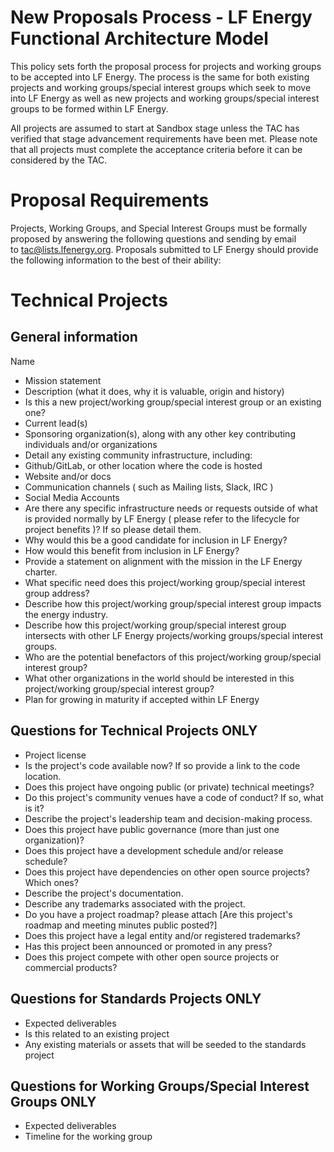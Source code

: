 <!--
SPDX-FileCopyrightText: 2017-2022 Contributors to the lfenergyarchitecturemodel project

SPDX-License-Identifier: CC-BY-4.0
-->

# New Proposals Process - LF Energy Functional Architecture Model

This policy sets forth the proposal process for projects and working groups to be accepted into LF Energy. The process is the same for both existing projects and working groups/special interest groups which seek to move into LF Energy as well as new projects and working groups/special interest groups to be formed within LF Energy.

All projects are assumed to start at Sandbox stage unless the TAC has verified that stage advancement requirements have been met. Please note that all projects must complete the acceptance criteria before it can be considered by the TAC.

# Proposal Requirements

Projects, Working Groups, and Special Interest Groups must be formally proposed by answering the following questions and sending by email to tac@lists.lfenergy.org. Proposals submitted to LF Energy should provide the following information to the best of their ability:

# Technical Projects
## General information
Name
* Mission statement
* Description (what it does, why it is valuable, origin and history)
* Is this a new project/working group/special interest group or an existing one?
* Current lead(s)
* Sponsoring organization(s), along with any other key contributing individuals and/or organizations
* Detail any existing community infrastructure, including:
* Github/GitLab, or other location where the code is hosted
* Website and/or docs
* Communication channels ( such as Mailing lists, Slack, IRC )
* Social Media Accounts
* Are there any specific infrastructure needs or requests outside of what is provided normally by LF Energy ( please refer to the lifecycle for project benefits )? If so please detail them.
* Why would this be a good candidate for inclusion in LF Energy?
* How would this benefit from inclusion in LF Energy?
* Provide a statement on alignment with the mission in the LF Energy charter.
* What specific need does this project/working group/special interest group address?
* Describe how this project/working group/special interest group impacts the energy industry.
* Describe how this project/working group/special interest group intersects with other LF Energy projects/working groups/special interest groups.
* Who are the potential benefactors of this project/working group/special interest group?
* What other organizations in the world should be interested in this project/working group/special interest group?
* Plan for growing in maturity if accepted within LF Energy

## Questions for Technical Projects ONLY
* Project license
* Is the project's code available now? If so provide a link to the code location.
* Does this project have ongoing public (or private) technical meetings?
* Do this project's community venues have a code of conduct? If so, what is it?
* Describe the project's leadership team and decision-making process.
* Does this project have public governance (more than just one organization)?
* Does this project have a development schedule and/or release schedule?
* Does this project have dependencies on other open source projects? Which ones?
* Describe the project's documentation.
* Describe any trademarks associated with the project.
* Do you have a project roadmap? please attach [Are this project's roadmap and meeting minutes public posted?]
* Does this project have a legal entity and/or registered trademarks?
* Has this project been announced or promoted in any press?
* Does this project compete with other open source projects or commercial products?

## Questions for Standards Projects ONLY
* Expected deliverables
* Is this related to an existing project
* Any existing materials or assets that will be seeded to the standards project


## Questions for Working Groups/Special Interest Groups ONLY
* Expected deliverables
* Timeline for the working group
